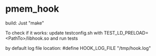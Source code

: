 # pmem_hook

build:
Just "make"

To check if it works:
update testconfig.sh with TEST_LD_PRELOAD=\<PathTo\>/libhook.so and run tests

by default log file location: \#define HOOK_LOG_FILE "/tmp/hook.log"

